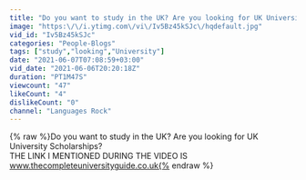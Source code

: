 ```yaml
---
title: "Do you want to study in the UK? Are you looking for UK University Scholarships?"
image: "https:\/\/i.ytimg.com\/vi\/Iv5Bz45kSJc\/hqdefault.jpg"
vid_id: "Iv5Bz45kSJc"
categories: "People-Blogs"
tags: ["study","looking","University"]
date: "2021-06-07T07:08:59+03:00"
vid_date: "2021-06-06T20:20:18Z"
duration: "PT1M47S"
viewcount: "47"
likeCount: "4"
dislikeCount: "0"
channel: "Languages Rock"
---
```

{% raw %}Do you want to study in the UK? Are you looking for UK University Scholarships? <br />THE LINK I MENTIONED DURING THE VIDEO IS  www.thecompleteuniversityguide.co.uk{% endraw %}
